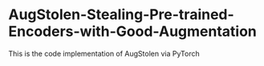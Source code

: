 # AugStolen-Stealing-Pre-trained-Encoders-with-Good-Augmentation
This is the code implementation of AugStolen via PyTorch
